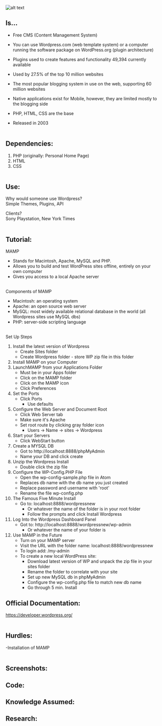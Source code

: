 ![alt text](https://github.com/Brian60657/wordpress/blob/master/2000px-WordPress_logo.svg.png)  

## Is...

- Free CMS (Content Management System)<br>

- You can use Wordpress.com (web template system) or a computer running the software package on WordPress.org (plugin architecture)<br>

- Plugins used to create features and functionality 49,394 currently available<br>

- Used by 27.5% of the top 10 million websites<br>

- The most popular blogging system in use on the web, supporting 60 million websites<br>

- Native applications exist for Mobile, however, they are limited mostly to the blogging side<br>

- PHP, HTML, CSS are the base<br>

- Released in 2003<br><br>


## Dependencies:

1. PHP (originally: Personal Home Page)<br>
2. HTML<br>
3. CSS<br><br>


## Use:

Why would someone use Wordpress?<br>
Simple Themes, Plugins, API<br>

Clients?<br>
Sony Playstation, New York Times<br><br>


## Tutorial:

MAMP <br>
- Stands for Macintosh, Apache, MySQL and PHP. <br>
- Allows you to build and test WordPress sites offline, entirely on your own computer<br>
- Gives you access to a local Apache server<br><br>

Components of MAMP<br>
- Macintosh: an operating system<br>
- Apache: an open source web server<br>
- MySQL: most widely available relational database in the world (all Wordpress sites use MySQL dbs)<br>
- PHP: server-side scripting language<br><br>

Set Up Steps<br>
1. Install the latest version of Wordpress
    * Create Sites folder
    * Create Wordpress folder - store WP zip file in this folder
2. Install MAMP on your Computer
3. LaunchMAMP from your Applications Folder
    * Must be in your Apps folder
    * Click on the MAMP folder
    * Click on the MAMP icon
    * Click Preferences
4. Set the Ports
    * Click Ports
        * Use defaults
5. Configure the Web Server and Document Root
    * Click Web Server tab
    * Make sure it's Apache
    * Set root route by clicking gray folder icon
        * Users -> Name -> sites -> Wordpress
6. Start your Servers
    * Click WebStart button
7. Create a MYSQL DB
    * Got to http://localhost:8888/phpMyAdmin
    * Name your DB and click create
8. Unzip the Wordpress Install
    * Double click the zip file
9. Configure the WP-Config.PHP File
    * Open the wp-config-sample.php file in Atom
    * Replaces db name with the db name you just created
    * Replace password and username with 'root'
    * Rename the file wp-config.php
10. The Famous Five Minute Install
    * Go to: localhost:8888/wordpressnew
        * Or whatever the name of the folder is in your root folder
        * Follow the prompts and click Install Wordpress
11. Log Into the Wordpress Dashboard Panel
    * Got to: http://localhost:8888/wordpressnew/wp-admin
        * Or whatever the name of your folder is
12. Use MAMP in the Future
    * Turn on your MAMP server
    * Visit the URL with the folder name: localhost:8888/wordpressnew
    * To login add: /my-admin
    * To create a new local WordPress site:
        * Download latest version of WP and unpack the zip file in your sites folder
        * Rename the folder to correlate with your site
        * Set up new MySQL db in phpMyAdmin
        * Configure the wp-config.php file to match new db name
        * Go through 5 min. Install

## Official Documentation:

https://developer.wordpress.org/<br><br>

## Hurdles:

-Installation of MAMP<br><br>


## Screenshots:

## Code:

## Knowledge Assumed:

## Research:

